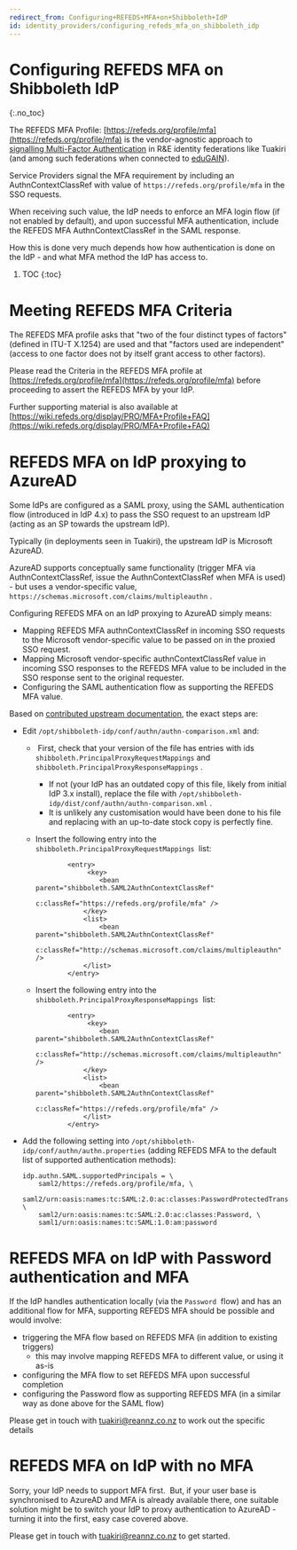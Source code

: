 ```yaml
---
redirect_from: Configuring+REFEDS+MFA+on+Shibboleth+IdP
id: identity_providers/configuring_refeds_mfa_on_shibboleth_idp
---
```

# Configuring REFEDS MFA on Shibboleth IdP
{:.no_toc}

The REFEDS MFA Profile: [https://refeds.org/profile/mfa](https://refeds.org/profile/mfa) is the vendor-agnostic approach to [signalling Multi-Factor Authentication](../multi-factor_authentication_with_refeds_mfa_profile) in R&E identity federations like Tuakiri (and among such federations when connected to [eduGAIN](../edugain_resources/index)).

Service Providers signal the MFA requirement by including an AuthnContextClassRef with value of `https://refeds.org/profile/mfa` in the SSO requests.

When receiving such value, the IdP needs to enforce an MFA login flow (if not enabled by default), and upon successful MFA authentication, include the REFEDS MFA AuthnContextClassRef in the SAML response.

How this is done very much depends how how authentication is done on the IdP - and what MFA method the IdP has access to.

1. TOC
{:toc}

# Meeting REFEDS MFA Criteria

The REFEDS MFA profile asks that "two of the four distinct types of factors" (defined in ITU-T X.1254) are used and that "factors used are independent" (access to one factor does not by itself grant access to other factors).

Please read the Criteria in the REFEDS MFA profile at [https://refeds.org/profile/mfa](https://refeds.org/profile/mfa) before proceeding to assert the REFEDS MFA by your IdP.

Further supporting material is also available at [https://wiki.refeds.org/display/PRO/MFA+Profile+FAQ](https://wiki.refeds.org/display/PRO/MFA+Profile+FAQ)

# REFEDS MFA on IdP proxying to AzureAD

Some IdPs are configured as a SAML proxy, using the SAML authentication flow (introduced in IdP 4.x) to pass the SSO request to an upstream IdP (acting as an SP towards the upstream IdP).

Typically (in deployments seen in Tuakiri), the upstream IdP is Microsoft AzureAD.

AzureAD supports conceptually same functionality (trigger MFA via AuthnContextClassRef, issue the AuthnContextClassRef when MFA is used) - but uses a vendor-specific value, `https://schemas.microsoft.com/claims/multipleauthn` .

Configuring REFEDS MFA on an IdP proxying to AzureAD simply means:

*   Mapping REFEDS MFA authnContextClassRef in incoming SSO requests to the Microsoft vendor-specific value to be passed on in the proxied SSO request.
*   Mapping Microsoft vendor-specific authnContextClassRef value in incoming SSO responses to the REFEDS MFA value to be included in the SSO response sent to the original requester.
*   Configuring the SAML authentication flow as supporting the REFEDS MFA value.

Based on [contributed upstream documentation](https://shibboleth.atlassian.net/wiki/spaces/KB/pages/1467056889/Using+SAML+Proxying+in+the+Shibboleth+IdP+to+connect+with+Azure+AD#UsingSAMLProxyingintheShibbolethIdPtoconnectwithAzureAD-ProxyTask6.HandlingREFEDSAuthnContextRequests(optional)), the exact steps are:

*   Edit `/opt/shibboleth-idp/conf/authn/authn-comparison.xml` and:
    *    First, check that your version of the file has entries with ids `shibboleth.PrincipalProxyRequestMappings` and `shibboleth.PrincipalProxyResponseMappings` .  
        *   If not (your IdP has an outdated copy of this file, likely from initial IdP 3.x install), replace the file with `/opt/shibboleth-idp/dist/conf/authn/authn-comparison.xml` .
        *   It is unlikely any customisation would have been done to his file and replacing with an up-to-date stock copy is perfectly fine.
    *   Insert the following entry into the `shibboleth.PrincipalProxyRequestMappings`  list: 
        
        ```
                <entry>
                     <key>
                        <bean parent="shibboleth.SAML2AuthnContextClassRef"
                              c:classRef="https://refeds.org/profile/mfa" />
                    </key>
                    <list>
                        <bean parent="shibboleth.SAML2AuthnContextClassRef"
                              c:classRef="http://schemas.microsoft.com/claims/multipleauthn" />
                    </list>
                </entry>
        ```
        
    *   Insert the following entry into the `shibboleth.PrincipalProxyResponseMappings`  list: 
        
        ```
                <entry>
                     <key>
                        <bean parent="shibboleth.SAML2AuthnContextClassRef"
                              c:classRef="http://schemas.microsoft.com/claims/multipleauthn" />
                    </key>
                    <list>
                        <bean parent="shibboleth.SAML2AuthnContextClassRef"
                              c:classRef="https://refeds.org/profile/mfa" />
                    </list>
                </entry>
        ```
        
*   Add the following setting into `/opt/shibboleth-idp/conf/authn/authn.properties` (adding REFEDS MFA to the default list of supported authentication methods): 
    
    ```
    idp.authn.SAML.supportedPrincipals = \
        saml2/https://refeds.org/profile/mfa, \
        saml2/urn:oasis:names:tc:SAML:2.0:ac:classes:PasswordProtectedTransport, \
        saml2/urn:oasis:names:tc:SAML:2.0:ac:classes:Password, \
        saml1/urn:oasis:names:tc:SAML:1.0:am:password
    ```
    

# REFEDS MFA on IdP with Password authentication and MFA

If the IdP handles authentication locally (via the `Password`  flow) and has an additional flow for MFA, supporting REFEDS MFA should be possible and would involve:

*   triggering the MFA flow based on REFEDS MFA (in addition to existing triggers)
    *   this may involve mapping REFEDS MFA to different value, or using it as-is
*   configuring the MFA flow to set REFEDS MFA upon successful completion
*   configuring the Password flow as supporting REFEDS MFA (in a similar way as done above for the SAML flow)

Please get in touch with [tuakiri@reannz.co.nz](mailto:tuakiri@reannz.co.nz) to work out the specific details

  

# REFEDS MFA on IdP with no MFA

Sorry, your IdP needs to support MFA first.  But, if your user base is synchronised to AzureAD and MFA is already available there, one suitable solution might be to switch your IdP to proxy authentication to AzureAD - turning it into the first, easy case covered above.

Please get in touch with [tuakiri@reannz.co.nz](mailto:tuakiri@reannz.co.nz) to get started.
